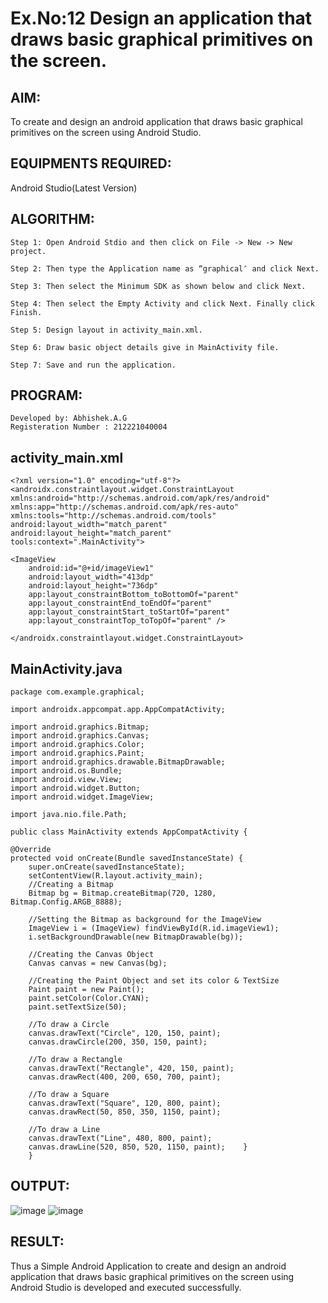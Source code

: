 # Ex.No:12 Design an application that draws basic graphical primitives on the screen.
## AIM:
To create and design an android application that draws basic graphical primitives on the screen using Android Studio.
## EQUIPMENTS REQUIRED:
Android Studio(Latest Version)
## ALGORITHM:
```
Step 1: Open Android Stdio and then click on File -> New -> New project.

Step 2: Then type the Application name as “graphical″ and click Next.

Step 3: Then select the Minimum SDK as shown below and click Next.

Step 4: Then select the Empty Activity and click Next. Finally click Finish.

Step 5: Design layout in activity_main.xml.

Step 6: Draw basic object details give in MainActivity file.

Step 7: Save and run the application.
```
## PROGRAM:
```
Developed by: Abhishek.A.G
Registeration Number : 212221040004
```
## activity_main.xml
```
<?xml version="1.0" encoding="utf-8"?>
<androidx.constraintlayout.widget.ConstraintLayout xmlns:android="http://schemas.android.com/apk/res/android"
xmlns:app="http://schemas.android.com/apk/res-auto"
xmlns:tools="http://schemas.android.com/tools"
android:layout_width="match_parent"
android:layout_height="match_parent"
tools:context=".MainActivity">

<ImageView
    android:id="@+id/imageView1"
    android:layout_width="413dp"
    android:layout_height="736dp"
    app:layout_constraintBottom_toBottomOf="parent"
    app:layout_constraintEnd_toEndOf="parent"
    app:layout_constraintStart_toStartOf="parent"
    app:layout_constraintTop_toTopOf="parent" />

</androidx.constraintlayout.widget.ConstraintLayout>
```
## MainActivity.java
```
package com.example.graphical;

import androidx.appcompat.app.AppCompatActivity;

import android.graphics.Bitmap;
import android.graphics.Canvas;
import android.graphics.Color;
import android.graphics.Paint;
import android.graphics.drawable.BitmapDrawable;
import android.os.Bundle;
import android.view.View;
import android.widget.Button;
import android.widget.ImageView;

import java.nio.file.Path;

public class MainActivity extends AppCompatActivity {

@Override
protected void onCreate(Bundle savedInstanceState) {
    super.onCreate(savedInstanceState);
    setContentView(R.layout.activity_main);
    //Creating a Bitmap
    Bitmap bg = Bitmap.createBitmap(720, 1280, Bitmap.Config.ARGB_8888);

    //Setting the Bitmap as background for the ImageView
    ImageView i = (ImageView) findViewById(R.id.imageView1);
    i.setBackgroundDrawable(new BitmapDrawable(bg));

    //Creating the Canvas Object
    Canvas canvas = new Canvas(bg);

    //Creating the Paint Object and set its color & TextSize
    Paint paint = new Paint();
    paint.setColor(Color.CYAN);
    paint.setTextSize(50);

    //To draw a Circle
    canvas.drawText("Circle", 120, 150, paint);
    canvas.drawCircle(200, 350, 150, paint);

    //To draw a Rectangle
    canvas.drawText("Rectangle", 420, 150, paint);
    canvas.drawRect(400, 200, 650, 700, paint);

    //To draw a Square
    canvas.drawText("Square", 120, 800, paint);
    canvas.drawRect(50, 850, 350, 1150, paint);

    //To draw a Line
    canvas.drawText("Line", 480, 800, paint);
    canvas.drawLine(520, 850, 520, 1150, paint);    }
    }
```
## OUTPUT:
![image](https://github.com/HibaRajarajeswari/graphical-primitives/assets/129970809/02436f59-3759-4e90-9fc5-f26e408d8fc4)
![image](https://github.com/HibaRajarajeswari/graphical-primitives/assets/129970809/916c6d3d-83a8-42e8-a7cb-cc4dab2a1dad)
## RESULT:
Thus a Simple Android Application to create and design an android application that draws basic graphical primitives on the screen using Android Studio is developed and executed successfully.
